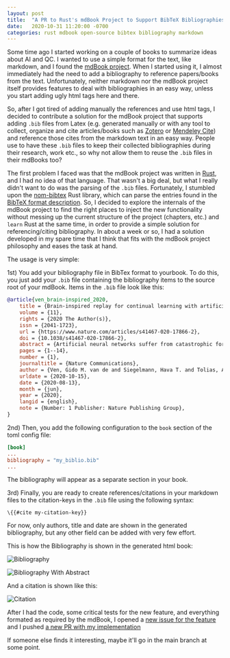 ```yaml
---
layout: post
title:  "A PR to Rust's mdBook Project to Support BibTeX Bibliographies in Books"
date:   2020-10-31 11:20:00 -0700
categories: rust mdbook open-source bibtex bibliography markdown
---
```


Some time ago I started working on a couple of books to summarize ideas about AI and QC. I wanted to use a simple format
for the text, like markdown, and I found the [mdBook project](https://github.com/rust-lang/mdBook). When I started using
it, I almost immediately had the need to add a bibliography to reference papers/books from the text. Unfortunately,
neither markdown nor the mdBook project itself provides features to deal with bibliographies in an easy way, unless you
start adding ugly html tags here and there.
   
So, after I got tired of adding manually the references and use html tags, I decided to contribute a solution for the
mdBook project that supports adding `.bib` files from Latex (e.g. generated manually or with any tool to collect, 
organize and cite articles/books such as [Zotero](https://www.zotero.org/) or [Mendeley Cite](https://www.mendeley.com/reference-management/mendeley-cite))
and reference those cites from the markdown text in an easy way. People use to have these `.bib` files to keep their
collected bibliographies during their research, work etc., so why not allow them to reuse the `.bib` files in their 
mdBooks too?

The first problem I faced was that the mdBook project was written in [Rust](https://www.rust-lang.org/), and I had no
idea of that language. That wasn't a big deal, but what I really didn't want to do was the parsing of the `.bib` files. 
Fortunately, I stumbled upon the [nom-bibtex](https://github.com/charlesvdv/nom-bibtex) Rust library, which can parse 
the entries found in the [BibTeX format description](http://www.bibtex.org/Format/). So, I decided to explore the
internals of the mdBook project to find the right places to inject the new functionality without messing up the current
structure of the project (chapters, etc.) and `learn` Rust at the same time, in order to provide a simple solution for 
referencing/citing bibliography. In about a week or so, I had a solution developed in my spare time that I think that 
fits with the mdBook project philosophy and eases the task at hand.

The usage is very simple: 

1st) You add your bibliography file in BibTex format to yourbook. To do this, you just add your 
`.bib` file containing the bibliography items to the source root of your mdBook. Items in the `.bib` file look like this:

```bibtex
@article{ven_brain-inspired_2020,
	title = {Brain-inspired replay for continual learning with artificial neural networks},
	volume = {11},
	rights = {2020 The Author(s)},
	issn = {2041-1723},
	url = {https://www.nature.com/articles/s41467-020-17866-2},
	doi = {10.1038/s41467-020-17866-2},
	abstract = {Artificial neural networks suffer from catastrophic forgetting. Unlike humans, when these networks are trained on something new, they rapidly forget what was learned before. In the brain, a mechanism thought to be important for protecting memories is the reactivation of neuronal activity patterns representing those memories. In artificial neural networks, such memory replay can be implemented as ‘generative replay’, which can successfully – and surprisingly efficiently – prevent catastrophic forgetting on toy examples even in a class-incremental learning scenario. However, scaling up generative replay to complicated problems with many tasks or complex inputs is challenging. We propose a new, brain-inspired variant of replay in which internal or hidden representations are replayed that are generated by the network’s own, context-modulated feedback connections. Our method achieves state-of-the-art performance on challenging continual learning benchmarks (e.g., class-incremental learning on {CIFAR}-100) without storing data, and it provides a novel model for replay in the brain. One challenge that faces artificial intelligence is the inability of deep neural networks to continuously learn new information without catastrophically forgetting what has been learnt before. To solve this problem, here the authors propose a replay-based algorithm for deep learning without the need to store data.},
	pages = {1--14},
	number = {1},
	journaltitle = {Nature Communications},
	author = {Ven, Gido M. van de and Siegelmann, Hava T. and Tolias, Andreas S.},
	urldate = {2020-10-15},
	date = {2020-08-13},
	month = {jun},
    year = {2020},
	langid = {english},
	note = {Number: 1 Publisher: Nature Publishing Group},
}
```
2nd) Then, you add the following configuration to the `book` section of the toml config file:

```toml
[book]
...
bibliography = "my_biblio.bib"
...
```

The bibliography will appear as a separate section in your book. 

3rd) Finally, you are ready to create references/citations in your markdown files to the citation-keys in the `.bib` file
using the following syntax:

```
\{{#cite my-citation-key}}
``` 

For now, only authors, title and date are shown in the generated bibliography, but any other field can be added with 
very few effort.

This is how the Bibliography is shown in the generated html book:

![Bibliography]({{site.baseurl}}/post-images/2020-10-31-rust-mdbook-bib/bibliography.png)

![Bibliography With Abstract]({{site.baseurl}}/post-images/2020-10-31-rust-mdbook-bib/bibliowithabstract.png)

And a citation is shown like this:

![Citation]({{site.baseurl}}/post-images/2020-10-31-rust-mdbook-bib/citation.png)

After I had the code, some critical tests for the new feature, and everything formated as required by the mdBook, I opened
a [new issue for the feature](https://github.com/rust-lang/mdBook/issues/1350) and I pushed [a new PR with my implementation](https://github.com/rust-lang/mdBook/pull/1351)

If someone else finds it interesting, maybe it'll go in the main branch at some point.  
